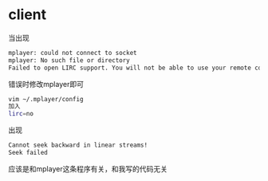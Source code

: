 # client

当出现

```bash
mplayer: could not connect to socket
mplayer: No such file or directory
Failed to open LIRC support. You will not be able to use your remote control.
```

错误时修改mplayer即可

```bash
vim ~/.mplayer/config 
加入
lirc=no
```


出现

```bash
Cannot seek backward in linear streams!
Seek failed
```

应该是和mplayer这条程序有关，和我写的代码无关
